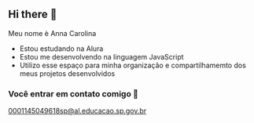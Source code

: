 ## Hi there 👋

Meu nome è Anna Carolina

- Estou estudando na Alura
- Estou me desenvolvendo na linguagem JavaScript
- Utilizo esse espaço para minha organização e compartilhamemto dos meus projetos desenvolvidos

### Você entrar em contato comigo 📧

0001145049618sp@al.educacao.sp.gov.br
